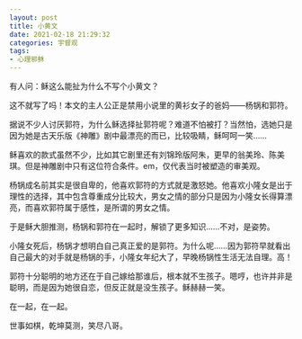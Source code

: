 ```yaml
---
layout: post
title: 小黄文
date: 2021-02-18 21:29:32
categories: 宇督观
tags:
- 心理邪稣
---
```

有人问：稣这么能扯为什么不写个小黄文？

这不就写了吗！本文的主人公正是禁用小说里的黄衫女子的爸妈——杨锅和郭符。

据说不少人讨厌郭符，为什么稣选择扯郭符呢？难道不怕被打？当然怕，选她只是因为她是古天乐版《神雕》剧中最漂亮的而已，比较吸睛，稣呵呵一笑……

稣喜欢的款式虽然不少，比如其它剧里还有刘锦玲版阿朱，更早的翁美玲、陈美琪。但是神雕剧中只有这位符合条件。em，仅代表当时被塑造的审美观。

杨锅成名前其实是很自卑的，他喜欢郭符的方式就是激怒她。他喜欢小隆女是出于理性的选择，其中包含尊重成分比较大，男女之情的部分只是因为小隆女长得算漂亮，而喜欢郭符属于感性，是所谓的男女之情。

于是稣大胆推测，杨锅和郭符在一起时，解锁了更多知识……不对，是姿势。

小隆女死后，杨锅才想明白自己真正爱的是郭符。为什么呢……因为郭符早就看出自己最大的对手就是杨锅的手，小隆女年纪大了，早晚杨锅性生活无法自理。高！

郭符十分聪明的地方还在于自己嫁给那谁后，根本就不生孩子。嗯哼，也许并非是聪明，而是因为她很自恋，但反正就是没生孩子。稣赫赫一笑。

在一起，在一起。

世事如棋，乾坤莫测，笑尽八哥。
